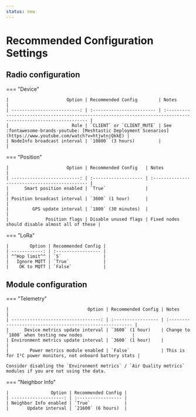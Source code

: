 ```yaml
---
status: new
---
```


# Recommended Configuration Settings


## Radio configuration

=== "Device"

    |                      Option | Recommended Config        | Notes                                                                                                           |
    | --------------------------: | :------------------------ | :-------------------------------------------------------------------------------------------------------------- |
    |                        Role | `CLIENT` or `CLIENT_MUTE` | See :fontawesome-brands-youtube: [Meshtastic Deployment Scenarios](https://www.youtube.com/watch?v=htjwtnjQkkE) |
    | NodeInfo broadcast interval | `10800` (3 hours)         |                                                                                                                 |

=== "Position"

    |                      Option | Recommended Config   | Notes                                          |
    | --------------------------: | :------------------- | :--------------------------------------------- |
    |      Smart position enabled | `True`               |                                                |
    | Position broadcast interval | `3600` (1 hour)      |                                                |
    |         GPS update interval | `1800` (30 minutes)  |                                                |
    |              Position flags | Disable unused flags | Fixed nodes should disable almost all of these |

=== "LoRa"

    |        Option | Recommended Config |
    | ------------: | :----------------- |
    | ^^Hop limit^^ | `5`                |
    |   Ignore MQTT | `True`             |
    |    OK to MQTT | `False`            |

## Module configuration

=== "Telemetry"

    |                              Option | Recommended Config | Notes                                                     |
    | ----------------------------------: | :----------------- | :-------------------------------------------------------- |
    |      Device metrics update interval | `3600` (1 hour)    | Change to `1800` when testing new nodes                   |
    | Environment metrics update interval | `3600` (1 hour)    |                                                           |
    |        Power metrics module enabled | `False`            | This is for I²C power monitors, not onboard battery stats |

    Consider disabling the `Environment metrics` / `Air Quality metrics` modules if you are not using the data.


=== "Neighbor Info"

    |                Option | Recommended Config |
    | --------------------: | :----------------- |
    | Neighbor Info enabled | `True`             |
    |       Update interval | `21600` (6 hours)  |
